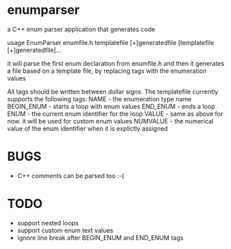 # enumparser
a C++ enum parser application that generates code

usage EnumParser enumfile.h templatefile [+]generatedfile [templatefile [+]generatedfile]...

it will parse the first enum declaration from enumfile.h and then it generates a file based on a template file, 
by replacing tags with the enumeration values

All tags should be written between dollar signs. The templatefile currently supports the following tags:
NAME - the enumeration type name
BEGIN_ENUM - starts a loop with enum values 
END_ENUM - ends a loop
ENUM - the current enum identifier for the loop
VALUE - same as above for now. it will be used for custom enum values
NUMVALUE - the numerical value of the enum identifier when it is explictly assigned

# BUGS
- C++ comments can be parsed too :-(

# TODO
- support nested loops
- support custom enum text values
- ignore line break after BEGIN_ENUM and END_ENUM tags 
